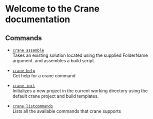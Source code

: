 # Welcome to the Crane documentation

## Commands

* [`crane assemble`](assemble.md)  
Takes an existing solution located using the supplied FolderName argument.
and assembles a build script.




* [`crane help`](help.md)  
Get help for a crane command




* [`crane init`](init.md)  
Initializes a new project in the current working directory using the
default crane project and build templates.




* [`crane listcommands`](listcommands.md)  
Lists all the available commands that crane supports
